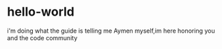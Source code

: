 # hello-world
i'm doing what the guide is telling me
Aymen myself,im here honoring you and the code community
